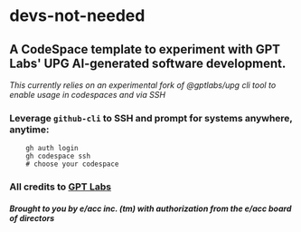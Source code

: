 # devs-not-needed
## A CodeSpace template to experiment with GPT Labs' UPG AI-generated software development.

*This currently relies on an experimental fork of @gptlabs/upg cli tool to enable usage in codespaces and via SSH*

### Leverage `github-cli` to SSH and prompt for systems anywhere, anytime:
```
    gh auth login
    gh codespace ssh
    # choose your codespace
```


### All credits to [GPT Labs](https://gptlabs.us/upg)

#### _*Brought to you by e/acc inc. (tm) with authorization from the e/acc board of directors*_
